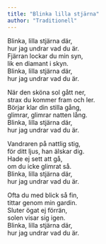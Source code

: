 ```yaml
---
title: "Blinka lilla stjärna"
author: "Traditionell"
---
```


Blinka, lilla stjärna där,\
hur jag undrar vad du är.\
Fjärran lockar du min syn,\
lik en diamant i skyn.\
Blinka, lilla stjärna där,\
hur jag undrar vad du är.

När den sköna sol gått ner,\
strax du kommer fram och ler.\
Börjar klar din stilla gång,\
glimrar, glimrar natten lång.\
Blinka, lilla stjärna där,\
hur jag undrar vad du är.

Vandraren på nattlig stig,\
för ditt ljus, han älskar dig.\
Hade ej sett att gå,\
om du icke glimrat så.\
Blinka, lilla stjärna där,\
hur jag undrar vad du är.

Ofta du med blick så fin,\
tittar genom min gardin.\
Sluter ögat ej förrän,\
solen visar sig igen.\
Blinka, lilla stjärna där,\
hur jag undrar vad du är.
